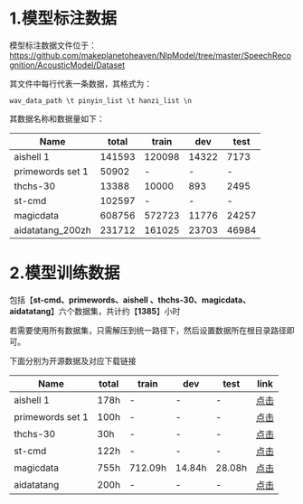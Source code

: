 # 1.模型标注数据
模型标注数据文件位于：https://github.com/makeplanetoheaven/NlpModel/tree/master/SpeechRecognition/AcousticModel/Dataset

其文件中每行代表一条数据，其格式为：

```clike
wav_data_path \t pinyin_list \t hanzi_list \n
```
其数据名称和数据量如下：

Name | total | train | dev | test
--- | --- | --- | --- | ---
aishell 1 | 141593 | 120098 | 14322 | 7173
primewords set 1 | 50902 | - | - | -
thchs-30 | 13388 | 10000 | 893 | 2495
st-cmd | 102597 | - | - | -
magicdata | 608756 | 572723 | 11776 | 24257 |
aidatatang_200zh | 231712 | 161025 | 23703 | 46984 |

# 2.模型训练数据

包括【**st-cmd、primewords、aishell 、thchs-30、magicdata、aidatatang**】六个数据集，共计约【**1385**】小时

若需要使用所有数据集，只需解压到统一路径下，然后设置数据所在根目录路径即可。

下面分别为开源数据及对应下载链接

Name | total | train | dev | test | link
--- | --- | --- | --- | --- | ---
aishell 1 | 178h | - | - | - | [点击](http://www.aishelltech.com/kysjcp)
primewords set 1 | 100h | - | - | - | [点击](http://www.openslr.org/47/)
thchs-30 | 30h | - | - | - |  [点击](http://www.openslr.org/18/)
st-cmd | 122h | - | - | - | [点击](https://openslr.org/38/)
magicdata | 755h | 712.09h | 14.84h | 28.08h | [点击](http://www.imagicdatatech.com/index.php/home/dataopensource/data_info/id/101)
aidatatang | 200h | - | - | - | [点击](http://www.openslr.org/62/)
